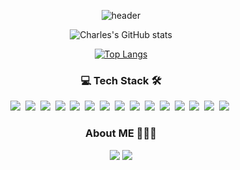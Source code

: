 
<div align="center" style="text-align:center">

 ![header](https://capsule-render.vercel.app/api?type=waving&color=0:b388ff,100:a82da8&height=180&section=header&text=Charles&desc=Welcome%20in%20My%20GitHub&fontSize=80&fontColor=d6ace6&animation=fadeIn&descAlignY=70)
 
</div>

<div align="center" style="text-align:center">
 
 ![Charles's GitHub stats](https://github-readme-stats.vercel.app/api?username=KwonCheulJin&show_icons=true&theme=dracula)

</div>
<div align="center" style="text-align:center">

 [![Top Langs](https://github-readme-stats.vercel.app/api/top-langs/?username=KwonCheulJin&layout=compact)](https://github.com/anuraghazra/github-readme-stats)

</div>
 
 <h3 align=center>💻 Tech Stack 🛠</h3>

 <p align=center>
   <img src="https://img.shields.io:/badge/React-61DAFB?style=plastic&logo=React&logoColor=white"/></a>&nbsp
  <img src="https://img.shields.io:/badge/TypeScript-3178C6?style=plastic&logo=TypeScript&logoColor=white"/></a>&nbsp
   <img src="https://img.shields.io:/badge/JavaScript-F7DF1E?style=plastic&logo=JavaScript&logoColor=white"/></a>&nbsp
  <img src="https://img.shields.io:/badge/CSS3-1572B6?style=plastic&logo=CSS3&logoColor=white"/></a>&nbsp
  <img src="https://img.shields.io:/badge/Java-007396?style=plastic&logo=Java&logoColor=white"/></a>&nbsp 
  <img src="https://img.shields.io:/badge/Spring-6DB33F?style=plastic&logo=Spring&logoColor=white"/></a>&nbsp
  <img src="https://img.shields.io:/badge/Spring Boot-6DB33F?style=plastic&logo=Spring_Boot&logoColor=white"/></a>&nbsp
  <img src="https://img.shields.io:/badge/MariaDB-003545?style=plastic&logo=MariaDB&logoColor=white"/></a>&nbsp
  <img src="https://img.shields.io:/badge/MySQL-4479A1?style=plastic&logo=MySQL&logoColor=white"/></a>&nbsp
  <img src="https://img.shields.io:/badge/PostgreSQL-4169E1?style=plastic&logo=PostgreSQL&logoColor=white"/></a>&nbsp
  <img src="https://img.shields.io:/badge/Netlify-00C7B7?style=plastic&logo=Netlify&logoColor=white"/></a>&nbsp
  <img src="https://img.shields.io:/badge/Postman-FF6C37?style=plastic&logo=Postman&logoColor=white"/></a>&nbsp
  <img src="https://img.shields.io:/badge/IntelliJ IDEA-000000?style=plastic&logo=IntelliJ_IDEA&logoColor=white"/></a>&nbsp
  <img src="https://img.shields.io:/badge/Eclipse IDE-2C2255?style=plastic&logo=Eclipse_IDE&logoColor=white"/></a>&nbsp
  <img src="https://img.shields.io:/badge/Visual Studio Code-007ACC?style=plastic&logo=Visual_Studio_Code&logoColor=white"/></a>&nbsp
 </p>
  
 <h3 align=center>About ME 🧗🏻‍♀️ </h3>
 
 <p align=center>
 <a href="https://www.devkcj.com/"><img src="https://img.shields.io/badge/My tech blog-000000?style=for-the-badge&logo=GitHub&logoColor=white&link=https://www.devkcj.com/"/></a> 
 <a href="mailto:chkftm12@gmail.com"><img src="https://img.shields.io/badge/Gmail-EA4335?style=for-the-badge&logo=Gmail&logoColor=white&link=mailto:chkftm12@gmail.com"/></a>
</p>
 
